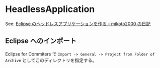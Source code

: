 HeadlessApplication
===================

See: [Eclipse のヘッドレスアプリケーションを作る - mikoto2000 の日記](https://mikoto2000.blogspot.com/2018/10/eclipse.html)

Eclipse へのインポート
----------------------

Eclipse for Commiters で `Import -> General -> Project from Folder of Archive` としてこのディレクトリを指定する。

